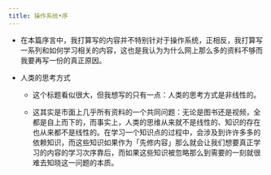 ```yaml
---
title: 操作系统•序
---
```


- 在本篇序言中，我打算写的内容并不特别针对于操作系统，正相反，我打算写一系列和如何学习相关的内容，这也是我认为为什么网上那么多的资料不够而我要再写一份的真正原因。

- 人类的思考方式
	 - 这个标题看似很大，但我想写的只有一点：人类的思考方式是非线性的。

	 - 这其实是市面上几乎所有资料的一个共同问题：无论是图书还是视频，全都是自上而下的，而事实上，人类的思维从来就不是线性的、知识的存在也从来都不是线性的。在学习一个知识点的过程中，会涉及到许许多多的依赖知识，而这些知识如果作为「先修内容」那么就会让我们想要真正学习的内容的学习次序靠后，而如果这些知识被忽略那么到需要的一刻就很难去知晓这一问题的本质。

